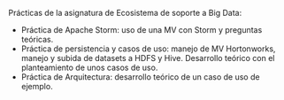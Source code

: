 Prácticas de la asignatura de Ecosistema de soporte a Big Data:
- Práctica de Apache Storm: uso de una MV con Storm y preguntas teóricas.
- Práctica de persistencia y casos de uso: manejo de MV Hortonworks, manejo y subida de datasets a HDFS y Hive. Desarrollo teórico con el planteamiento de unos casos de uso.
- Práctica de Arquitectura: desarrollo teórico de un caso de uso de ejemplo.
